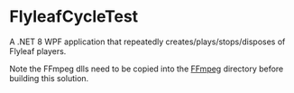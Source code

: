 # FlyleafCycleTest
A .NET 8 WPF application that repeatedly creates/plays/stops/disposes of Flyleaf players.

Note the FFmpeg dlls need to be copied into the [FFmpeg](https://github.com/dev991301/FlyleafCycleTest/tree/main/FlyleafCycle/FFmpeg) directory before building this solution.
